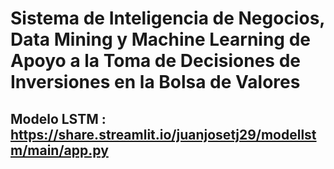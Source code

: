 # Sistema de Inteligencia de Negocios, Data Mining y Machine Learning de Apoyo a la Toma de Decisiones de Inversiones en la Bolsa de Valores

## Modelo LSTM : https://share.streamlit.io/juanjosetj29/modellstm/main/app.py

